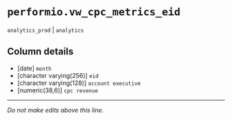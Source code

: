 # `performio.vw_cpc_metrics_eid`
`analytics_prod` | `analytics`

## Column details
* [date]      `month`
* [character varying(256)] `eid`
* [character varying(128)] `account executive`
* [numeric(38,6)] `cpc revenue`

-------------------------------------------------------------------------------
*Do not make edits above this line.*
